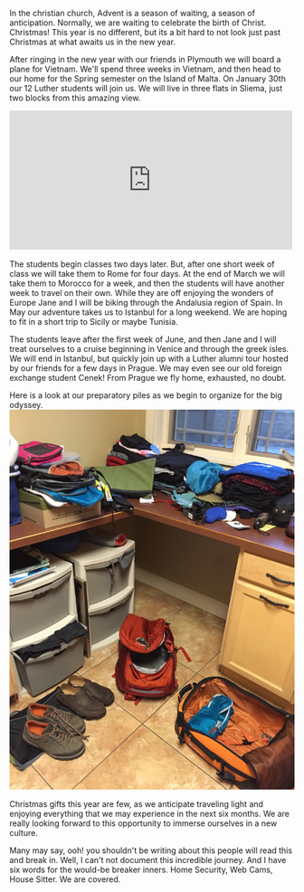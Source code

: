 <!-- 
.. title: Advent, Anticipation
.. slug: anticipation
.. date: 2014-12-15 22:24:48 UTC
.. tags: 
.. link: 
.. description: 
.. type: text
-->

In the christian church, Advent is a season of waiting, a season of anticipation.  Normally, we are waiting to celebrate the birth of Christ.  Christmas!  This year is no different, but its a bit hard to not look just past Christmas at what awaits us in the new year.

After ringing in the new year with our friends in Plymouth we will board a plane for Vietnam.  We'll spend three weeks in Vietnam, and then head to our home for the Spring semester on the Island of Malta.  On January 30th our 12 Luther students will join us.  We will live in three flats in Sliema, just two blocks from this amazing view.

<iframe src="https://www.flickr.com/photos/mescon/2961313246/in/photolist-bw3J3v-nsacXX-eAXeSV-4XByoU-buBStF-fncN4A-aCn8fQ-8wrBiN-EKVmG-iT5pHh-fBz4Fc-nQ2iiZ-5vFvfW-gMqXtR-YKcqC-byUzxg-d36rqy-dsqdqy-crnCLN-9temwv-h6rZ59-boPTbr-cAURjA-dY98S7-8AADhy-ggqjZE-oA6WGf-99cydS-4YnP48-75JNvi-5EvcEe-gV1E52-8eGQyt-croDhJ-nBwrx-efFrZL-e2yfuv-h1Ck19-nTFX35-dUzY6x-9rbJ3J-eP6age-dWP7U8-dsp1uB-npLMaz-brYnRf-iGDSm-9ts3nj-4WkiMT-eQhYLy/player/" width="500" height="246" frameborder="0" allowfullscreen webkitallowfullscreen mozallowfullscreen oallowfullscreen msallowfullscreen></iframe>

The students begin classes two days later.   But, after one short week of class we will take them to Rome for four days.  At the end of March we will take them to Morocco for a week, and then the students will have another week to travel on their own.  While they are off enjoying the wonders of Europe Jane and I will be biking through the Andalusia region of Spain.  In May our adventure takes us to Istanbul for a long weekend.   We are hoping to fit in a short trip to Sicily or maybe Tunisia.  

The students leave after the first week of June, and then Jane and I will treat ourselves to a cruise beginning in Venice and through the greek isles.  We will end in Istanbul, but quickly join up with a Luther alumni tour hosted by our friends for a few days in Prague.  We may even see our old foreign exchange student Cenek!  From Prague we fly home, exhausted, no doubt.

Here is a look at our preparatory piles as we begin to organize for the big odyssey.  
![preparation](/images/packing.jpg)
 
Christmas gifts this year are few, as we anticipate traveling light and enjoying everything that we may experience in the next six months.  We are really looking forward to this opportunity to immerse ourselves in a new culture.

Many may say, ooh! you shouldn't be writing about this people will read this and break in.  Well, I can't not document this incredible journey.  And I have six words for the would-be breaker inners.  Home Security, Web Cams, House Sitter.  We are covered.
